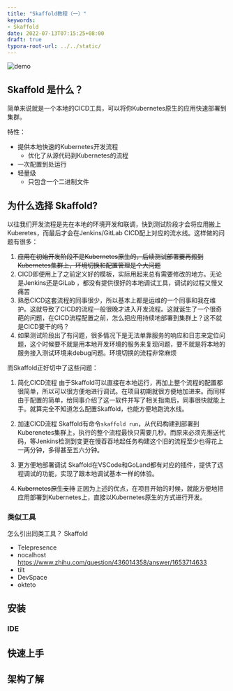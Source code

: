 ```yaml
---
title: "Skaffold教程（一）"
keywords:
- Skaffold
date: 2022-07-13T07:15:25+08:00
draft: true
typora-root-url: ../../static/
---
```


![demo](/img/17/demo.gif)



## Skaffold 是什么？

简单来说就是一个本地的CICD工具，可以将你Kubernetes原生的应用快速部署到集群。

特性：

- 提供本地快速的Kubernetes开发流程
  - 优化了从源代码到Kubernetes的流程
- 一次配置到处运行
- 轻量级
  - 只包含一个二进制文件

## 为什么选择 Skaffold?

以往我们开发流程是先在本地的环境开发和联调，快到测试阶段才会将应用搬上Kuberetes，而最后才会在Jenkins/GitLab CICD配上对应的流水线。这样做的问题有很多：

1. ~~应用在初始开发阶段不是Kubernetes原生的，后续测试部署要再搬到Kubernetes集群上，环境切换和配置管理是个大问题~~
2. CICD即便用上了之前定义好的模板，实际用起来总有需要修改的地方。无论是Jenkins还是GiLab ，都没有提供很好的本地调试工具，调试的过程又慢又痛苦
3. 熟悉CICD这套流程的同事很少，所以基本上都是运维的一个同事和我在维护。这就导致了CICD的流程一般很晚才进入开发流程。这就诞生了一个很奇葩的问题，在CICD流程配置之前，怎么把应用持续地部署到集群上？这不就是CICD要干的吗？
4. 如果测试阶段出了有问题，很多情况下是无法单靠服务的响应和日志来定位问题，这个时候要不就是用本地开发环境的服务来复现问题，要不就是将本地的服务接入测试环境来debug问题。环境切换的流程非常麻烦

而Skaffold正好切中了这些问题：

1. 简化CICD流程
由于Skaffold可以直接在本地运行，再加上整个流程的配置都很简单，所以可以很方便地进行调试。在项目初期就很方便地加进来。而同样由于配置的简单，给同事介绍了这一软件并写了相关指南后，同事很快就能上手。就算完全不知道怎么配置Skaffold，也能方便地跑流水线。

2. 加速CICD流程
Skaffold有命令`skaffold run`，从代码构建到部署到Kuberenetes集群上，执行的整个流程最快只需要几秒。而原来必须先推送代码，等Jenkins检测到变更在慢吞吞地起任务构建这个旧的流程至少也得花上一两分钟，多得甚至五六分钟。

3. 更方便地部署调试
Skaffold在VSCode和GoLand都有对应的插件，提供了远程调试的功能，实现了跟本地调试基本一样的体验。

4. ~~Kubernetes原生支持~~
正因为上述的优点，在项目开始的时候，就能方便地把应用部署到Kubernetes上，直接以Kubernetes原生的方式进行开发。


### 类似工具

怎么引出同类工具？
Skaffold

- Telepresence
- nocalhost https://www.zhihu.com/question/436014358/answer/1653714633
- tilt
- DevSpace
- okteto



## 安装



### IDE



## 快速上手



## 架构了解
